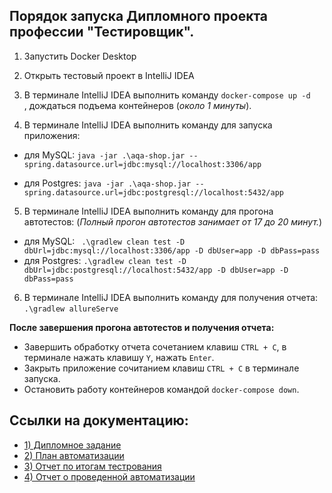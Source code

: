 ## Порядок запуска Дипломного проекта профессии "Тестировщик". 

1. Запустить Docker Desktop

1. Открыть тестовый проект в IntelliJ IDEA

1. В терминале IntelliJ IDEA выполнить команду `docker-compose up -d   `, дождаться подъема контейнеров (*около 1 минуты*).

2. В терминале IntelliJ IDEA выполнить команду для запуска приложения:
- для MySQL:
 `java -jar .\aqa-shop.jar --spring.datasource.url=jdbc:mysql://localhost:3306/app`
 
- для Postgres:
`java -jar .\aqa-shop.jar --spring.datasource.url=jdbc:postgresql://localhost:5432/app`

5. В терминале IntelliJ IDEA выполнить команду для прогона автотестов: (*Полный прогон автотестов занимает от 17 до 20 минут.*)

- для MySQL:
` .\gradlew clean test -D dbUrl=jdbc:mysql://localhost:3306/app -D dbUser=app -D dbPass=pass` 
- для Postgres:
`.\gradlew clean test -D dbUrl=jdbc:postgresql://localhost:5432/app -D dbUser=app -D dbPass=pass` 

6. В терминале IntelliJ IDEA выполнить команду для получения отчета:
`.\gradlew allureServe `

**После завершения прогона автотестов и получения отчета:**
- Завершить обработку отчета сочетанием клавиш `CTRL + C`, в терминале нажать клавишу `Y`, нажать `Enter`.
- Закрыть приложение сочитанием клавиш `CTRL + C` в терминале запуска.
- Остановить работу контейнеров командой `docker-compose down`.

## Ссылки на документацию:
- [1) Дипломное задание](https://github.com/netology-code/qa-diploma/blob/master/README.md)
- [2) План автоматизации](https://github.com/Dmitriy7438/DiplomQA/blob/master/Plan.md)
- [3) Отчет по итогам тестрования](https://github.com/Dmitriy7438/DiplomQA/blob/master/TestReport.md)
- [4) Отчет о проведенной автоматизации](https://github.com/Dmitriy7438/DiplomQA/blob/master/Summary.md)

